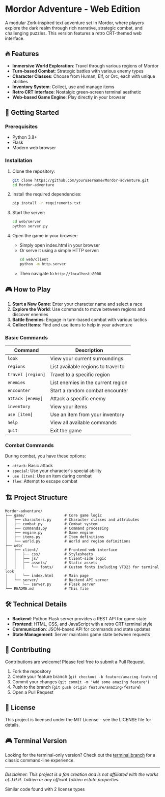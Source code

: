 # Mordor Adventure - Web Edition

A modular Zork-inspired text adventure set in Mordor, where players explore the dark realm through rich narrative, strategic combat, and challenging puzzles. This version features a retro CRT-themed web interface.

## 🔥 Features

- **Immersive World Exploration**: Travel through various regions of Mordor
- **Turn-based Combat**: Strategic battles with various enemy types
- **Character Classes**: Choose from Human, Elf, or Orc, each with unique abilities
- **Inventory System**: Collect, use and manage items
- **Retro CRT Interface**: Nostalgic green-screen terminal aesthetic
- **Web-based Game Engine**: Play directly in your browser

## 🚀 Getting Started

### Prerequisites

- Python 3.8+
- Flask
- Modern web browser

### Installation

1. Clone the repository:
   ```bash
   git clone https://github.com/yourusername/Mordor-adventure.git
   cd Mordor-adventure
   ```

2. Install the required dependencies:
   ```bash
   pip install -r requirements.txt
   ```

3. Start the server:
   ```bash
   cd web/server
   python server.py
   ```

4. Open the game in your browser:
   - Simply open index.html in your browser
   - Or serve it using a simple HTTP server:
     ```bash
     cd web/client
     python -m http.server
     ```
   - Then navigate to `http://localhost:8000`

## 🎮 How to Play

1. **Start a New Game**: Enter your character name and select a race
2. **Explore the World**: Use commands to move between regions and discover enemies
3. **Battle Enemies**: Engage in turn-based combat with various tactics
4. **Collect Items**: Find and use items to help in your adventure

### Basic Commands

| Command | Description |
|---------|-------------|
| `look` | View your current surroundings |
| `regions` | List available regions to travel to |
| `travel [region]` | Travel to a specific region |
| `enemies` | List enemies in the current region |
| `encounter` | Start a random combat encounter |
| `attack [enemy]` | Attack a specific enemy |
| `inventory` | View your items |
| `use [item]` | Use an item from your inventory |
| `help` | View all available commands |
| `quit` | Exit the game |

### Combat Commands

During combat, you have these options:
- `attack`: Basic attack
- `special`: Use your character's special ability
- `use [item]`: Use an item during combat
- `flee`: Attempt to escape combat

## 🏗️ Project Structure

```
Mordor-adventure/
├── game/                  # Core game logic
│   ├── characters.py      # Character classes and attributes
│   ├── combat.py          # Combat system
│   ├── commands.py        # Command processing
│   ├── engine.py          # Game engine
│   ├── items.py           # Item definitions
│   └── world.py           # World and region definitions
├── web/
│   ├── client/            # Frontend web interface
│   │   ├── css/           # Stylesheets
│   │   ├── js/            # Client-side logic
│   │   ├── assets/        # Static assets
│   │   │   └── fonts/     # Custom fonts including VT323 for terminal look
│   │   └── index.html     # Main page
│   └── server/            # Backend API server
│       └── server.py      # Flask server
└── README.md              # This file
```

## 🛠️ Technical Details

- **Backend**: Python Flask server provides a REST API for game state
- **Frontend**: HTML, CSS, and JavaScript with a retro CRT terminal style
- **Communication**: JSON-based API for commands and state updates
- **State Management**: Server maintains game state between requests

## 🤝 Contributing

Contributions are welcome! Please feel free to submit a Pull Request.

1. Fork the repository
2. Create your feature branch (`git checkout -b feature/amazing-feature`)
3. Commit your changes (`git commit -m 'Add some amazing feature'`)
4. Push to the branch (`git push origin feature/amazing-feature`)
5. Open a Pull Request

## 📝 License

This project is licensed under the MIT License - see the LICENSE file for details.

## 🎮 Terminal Version

Looking for the terminal-only version? Check out the [terminal branch](https://github.com/yourusername/Mordor-adventure/tree/terminal) for a classic command-line experience.

---

*Disclaimer: This project is a fan creation and is not affiliated with the works of J.R.R. Tolkien or any official Tolkien estate properties.*

Similar code found with 2 license types
